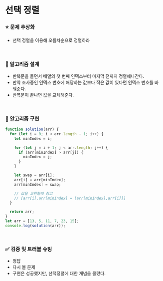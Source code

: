 # 선택 정렬

### :star: 문제 추상화

- 선택 정렬을 이용해 오름차순으로 정렬하라

<br>

### :wrench: 알고리즘 설계

- 반복문을 돌면서 배열의 첫 번째 인덱스부터 마지막 전까지 정렬해나간다.
- 만약 조사중인 인덱스 번호에 해당하는 값보다 작은 값이 있다면 인덱스 번호를 바꿔준다.
- 반복문이 끝나면 값을 교체해준다.

<br>

### :hammer: 알고리즘 구현

```js
function solution(arr) {
  for (let i = 0; i < arr.length - 1; i++) {
    let minIndex = i;

    for (let j = i + 1; j < arr.length; j++) {
      if (arr[minIndex] > arr[j]) {
        minIndex = j;
      }
    }

    let swap = arr[i];
    arr[i] = arr[minIndex];
    arr[minIndex] = swap;

    // 값을 교환할때 참고
    // [arr[i],arr[minIndex] = [arr[minIndex],arr[i]]]
  }

  return arr;
}
let arr = [13, 5, 11, 7, 23, 15];
console.log(solution(arr));
```

<br>

### ✅ 검증 및 트러블 슈팅

- 정답
- 다시 볼 문제
- 구현은 성공했지만, 선택정렬에 대한 개념을 몰랐다.
